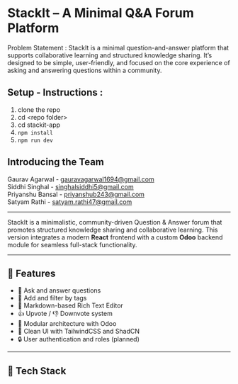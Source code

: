 # StackIt – A Minimal Q&A Forum Platform
Problem Statement : StackIt is a minimal question-and-answer platform that supports collaborative learning and structured knowledge sharing. It’s designed to be simple, user-friendly, and focused on the core experience of asking and answering questions within a community.

## Setup - Instructions : 
1. clone the repo  
2. cd \<repo folder>  
3. cd stackit-app  
4. `npm install`  
5. `npm run dev`  

## Introducing the Team
Gaurav Agarwal - gauravagarwal1694@gmail.com  
Siddhi Singhal - singhalsiddhi5@gmail.com  
Priyanshu Bansal - priyanshub243@gmail.com  
Satyam Rathi - satyam.rathi47@gmail.com  

---

StackIt is a minimalistic, community-driven Question & Answer forum that promotes structured knowledge sharing and collaborative learning. This version integrates a modern **React** frontend with a custom **Odoo** backend module for seamless full-stack functionality.

---

## 📌 Features

- 📄 Ask and answer questions
- 🔖 Add and filter by tags
- 📝 Markdown-based Rich Text Editor
- 👍 Upvote / 👎 Downvote system
- 🧩 Modular architecture with Odoo
- 🎨 Clean UI with TailwindCSS and ShadCN
- 🔒 User authentication and roles (planned)

---

## 🧱 Tech Stack


